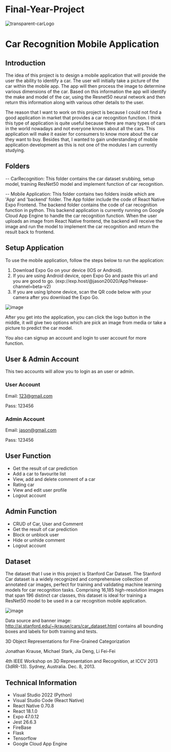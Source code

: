 # Final-Year-Project
![transparent-carLogo](https://user-images.githubusercontent.com/55873488/235304079-a23b2e8a-8cc7-4445-9d9b-62d33cbc8eb6.png)

# Car Recognition Mobile Application
## Introduction
The idea of this project is to design a mobile application that will provide the user the ability to identify a car.  The user will initially take a picture of the car within the mobile app. The app will then process the image to determine various dimensions of the car. Based on this information the app will identify the make and model of the car, using the Resnet50 neural network and then return this information along with various other details to the user. 

The reason that I want to work on this project is because I could not find a good application in market that provides a car recognition function. I think this type of application is quite useful because there are many types of cars in the world nowadays and not everyone knows about all the cars. This application will make it easier for consumers to know more about the car they want to buy. Besides that, I wanted to gain understanding of mobile application development as this is not one of the modules I am currently studying.

## Folders

-- CarRecognition: This folder contains the car dataset srubbing, setup model, training ResNet50 model and implement function of car recognition.

-- Mobile Application: This folder contains two folders inside which are 'App' and 'backend' folder. The App folder include the code of React Native Expo Frontend. The backend folder contains the code of car recognition function in python. This backend application is currently running on Google Cloud App Engine to handle the car recognition function. When the user uploads an image from React Native frontend, the backend will receive the image and run the model to implement the car recognition and return the result back to frontend.

## Setup Application
To use the mobile application, follow the steps below to run the application:
1.	Download Expo Go on your device (IOS or Android).
2.	If you are using Android device, open Expo Go and paste this url and you are good to go. (exp://exp.host/@jason20020/App?release-channel=beta-v2)
3.	If you are using Iphone device, scan the QR code below with your camera after you download the Expo Go.

![image](https://user-images.githubusercontent.com/55873488/235304386-4571cedf-8232-4432-b14c-fe5fff0d3d2c.png)

After you get into the application, you can click the logo button in the middle, it will give two options which are pick an image from media or take a picture to predict the car model. 

You also can signup an account and login to user account for more function.
## User & Admin Account
This two accounts will allow you to login as an user or admin.

### User Account
Email: 123@gmail.com

Pass: 123456

### Admin Account
Email: jason@gmail.com

Pass: 123456

## User Function
- Get the result of car prediction
- Add a car to favourite list
- View, add and delete comment of a car
- Rating car
- View and edit user profile
- Logout account

## Admin Function
- CRUD of Car, User and Comment
- Get the result of car prediction
- Block or unblock user
- Hide or unhide comment
- Logout account

## Dataset
The dataset that I use in this project is Stanford Car Dataset. The Stanford Car dataset is a widely recognized and comprehensive collection of annotated car images, perfect for training and validating machine learning models for car recognition tasks. Comprising 16,185 high-resolution images that span 196 distinct car classes, this dataset is ideal for training a ResNet50 model to be used in a car recognition mobile application.

![image](https://user-images.githubusercontent.com/55873488/235305030-9a80eb8e-60a9-4ba0-a596-e3ab007a1283.png)

Data source and banner image: http://ai.stanford.edu/~jkrause/cars/car_dataset.html contains all bounding boxes and labels for both training and tests.

3D Object Representations for Fine-Grained Categorization

Jonathan Krause, Michael Stark, Jia Deng, Li Fei-Fei

4th IEEE Workshop on 3D Representation and Recognition, at ICCV 2013 (3dRR-13). Sydney, Australia. Dec. 8, 2013.

## Technical Information

- Visual Studio 2022 (Python)
- Visual Studio Code (React Native)
- React Native 0.70.8
- React 18.1.0
- Expo 47.0.12
- Jest 26.6.3
- FireBase
- Flask
- Tensorflow
- Google Cloud App Engine
